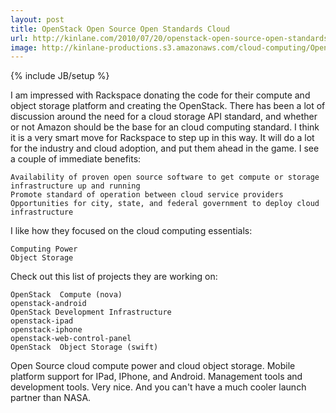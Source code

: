 ```yaml
---
layout: post
title: OpenStack Open Source Open Standards Cloud 
url: http://kinlane.com/2010/07/20/openstack-open-source-open-standards-cloud/
image: http://kinlane-productions.s3.amazonaws.com/cloud-computing/OpenStack_200.jpeg
---
```

{% include JB/setup %}
I am impressed with Rackspace donating the code for their compute and object storage platform and creating the OpenStack. There has been a lot of discussion around the need for a cloud storage API standard, and whether or not Amazon should be the base for an cloud computing standard.
I think it is a very smart move for Rackspace to step up in this way. It will do a lot for the industry and cloud adoption, and put them ahead in the game. I see a couple of immediate benefits:

	Availability of proven open source software to get compute or storage infrastructure up and running
	Promote standard of operation between cloud service providers
	Opportunities for city, state, and federal government to deploy cloud infrastructure

I like how they focused on the cloud computing essentials:

	Computing Power
	Object Storage

Check out this list of projects they are working on:

	OpenStack  Compute (nova)
	openstack-android
	OpenStack Development Infrastructure
	openstack-ipad
	openstack-iphone
	openstack-web-control-panel
	OpenStack  Object Storage (swift)

Open Source cloud compute power and cloud object storage. Mobile platform support for IPad, IPhone, and Android. Management tools and development tools. Very nice.
And you can't have a much cooler launch partner than NASA.